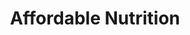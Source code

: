 ---
title: "Affordable Nutrition"
url: /castleford/affordable-nutrition/
shop: nutrition supplements
---